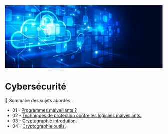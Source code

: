 ![Debian_logo-01](./images/Cloud-et-securite.png)

# Cybersécurité

👋 Sommaire des sujets abordés :

- 01 - [Programmes malveillants ?](Programmes-malveillants.md)
- 02 - [Techniques de protection contre les logiciels malveillants.](Techniques_de_protection_contre_les_logiciels_malveillants.md)
- 03 - [Cryptographie introdution.](CRYPTOGRAPHIE-introdution.md)
- 04 - [Cryptographie outils.](CRYPTOGRAPHIE-outils.md)

